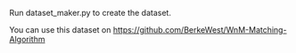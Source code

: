 Run dataset_maker.py to create the dataset.

You can use this dataset on https://github.com/BerkeWest/WnM-Matching-Algorithm

